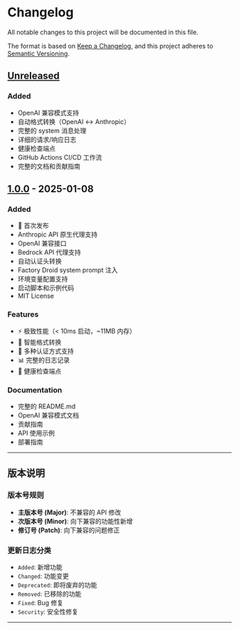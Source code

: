 # Changelog

All notable changes to this project will be documented in this file.

The format is based on [Keep a Changelog](https://keepachangelog.com/en/1.0.0/),
and this project adheres to [Semantic Versioning](https://semver.org/spec/v2.0.0.html).

## [Unreleased]

### Added
- OpenAI 兼容模式支持
- 自动格式转换（OpenAI ↔ Anthropic）
- 完整的 system 消息处理
- 详细的请求/响应日志
- 健康检查端点
- GitHub Actions CI/CD 工作流
- 完整的文档和贡献指南

## [1.0.0] - 2025-01-08

### Added
- 🎉 首次发布
- Anthropic API 原生代理支持
- OpenAI 兼容接口
- Bedrock API 代理支持
- 自动认证头转换
- Factory Droid system prompt 注入
- 环境变量配置支持
- 启动脚本和示例代码
- MIT License

### Features
- ⚡ 极致性能（< 10ms 启动，~11MB 内存）
- 🔄 智能格式转换
- 🔐 多种认证方式支持
- 📊 完整的日志记录
- 🏥 健康检查端点

### Documentation
- 完整的 README.md
- OpenAI 兼容模式文档
- 贡献指南
- API 使用示例
- 部署指南

---

## 版本说明

### 版本号规则

- **主版本号 (Major)**: 不兼容的 API 修改
- **次版本号 (Minor)**: 向下兼容的功能性新增
- **修订号 (Patch)**: 向下兼容的问题修正

### 更新日志分类

- `Added`: 新增功能
- `Changed`: 功能变更
- `Deprecated`: 即将废弃的功能
- `Removed`: 已移除的功能
- `Fixed`: Bug 修复
- `Security`: 安全性修复

---

[Unreleased]: https://github.com/yourusername/factory-proxy/compare/v1.0.0...HEAD
[1.0.0]: https://github.com/yourusername/factory-proxy/releases/tag/v1.0.0